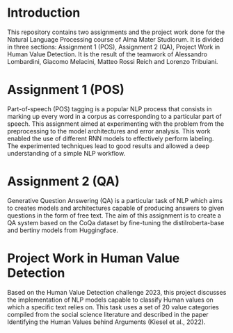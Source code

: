 # Introduction
This repository contains two assignments and the project work done for the Natural Language Processing course of Alma Mater Studiorum.
It is divided in three sections: Assignment 1 (POS), Assignment 2 (QA), Project Work in Human Value Detection. It is the result of the teamwork of Alessandro Lombardini, Giacomo Melacini, Matteo Rossi Reich and Lorenzo Tribuiani.

# Assignment 1 (POS)
Part-of-speech (POS) tagging is a popular NLP process that consists in marking up every word in a corpus as corresponding to a particular part of speech. This assignment aimed at experimenting with the problem from the preprocessing to the model architectures and error analysis. This work enabled the use of different RNN models to effectively perform labeling. The experimented techniques lead to good results and allowed a deep understanding of a simple NLP workflow.

# Assignment 2 (QA)
Generative Question Answering (QA) is a particular task of NLP which aims to creates models and architectures capable of producing answers to given questions in the form of free text. The aim of this assignment is to create a QA system based on the CoQa dataset by fine-tuning the distilroberta-base and bertiny models from Huggingface.

# Project Work in Human Value Detection
Based on the Human Value Detection challenge 2023, this project discusses the implementation of NLP models capable to classify Human values on which a specific text relies on. This task uses a set of 20 value categories compiled from the social science literature and described in the paper Identifying the Human Values behind Arguments (Kiesel et al., 2022).
